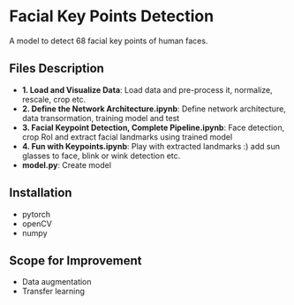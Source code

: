 # Facial Key Points Detection
A model to detect 68 facial key points of human faces.

## Files Description
* **1. Load and Visualize Data**: Load data and pre-process it, normalize, rescale, crop etc.
* **2. Define the Network Architecture.ipynb**: Define network architecture, data transormation, training model and test
* **3. Facial Keypoint Detection, Complete Pipeline.ipynb**: Face detection, crop RoI and extract facial landmarks using trained model
* **4. Fun with Keypoints.ipynb**: Play with extracted landmarks :) add sun glasses to face, blink or wink detection etc.
* **model.py**: Create model


## Installation
* pytorch
* openCV
* numpy

## Scope for Improvement
* Data augmentation
* Transfer learning
